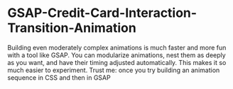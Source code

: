 # GSAP-Credit-Card-Interaction-Transition-Animation

Building even moderately complex animations is much faster and more fun with a tool like GSAP. You can modularize animations, nest them as deeply as you want, and have their timing adjusted automatically. This makes it so much easier to experiment. Trust me: once you try building an animation sequence in CSS and then in GSAP
